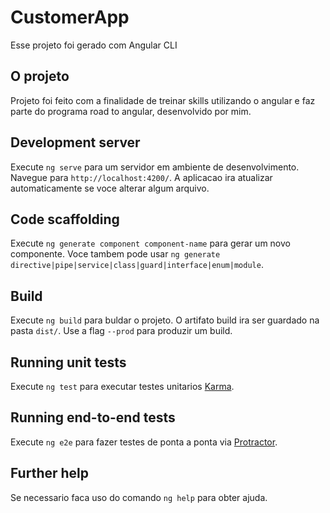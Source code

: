 # CustomerApp

Esse projeto foi gerado com Angular CLI


## O projeto

Projeto foi feito com a finalidade de treinar skills utilizando o angular e faz parte do programa road to angular, desenvolvido por mim.

## Development server

Execute `ng serve` para um servidor em ambiente de desenvolvimento. Navegue para `http://localhost:4200/`. A aplicacao ira atualizar automaticamente se voce alterar algum arquivo.

## Code scaffolding

Execute `ng generate component component-name` para gerar um novo componente. Voce tambem pode usar `ng generate directive|pipe|service|class|guard|interface|enum|module`.

## Build

Execute `ng build` para buldar o projeto. O artifato build ira ser guardado na pasta `dist/`. Use a flag `--prod` para produzir um build.

## Running unit tests

Execute `ng test` para executar testes unitarios [Karma](https://karma-runner.github.io).

## Running end-to-end tests

Execute `ng e2e` para fazer testes de ponta a ponta via [Protractor](http://www.protractortest.org/).

## Further help

 Se necessario faca uso do comando `ng help` para obter ajuda.
